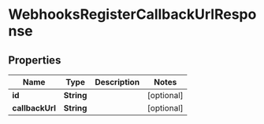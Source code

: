 

# WebhooksRegisterCallbackUrlResponse


## Properties

| Name | Type | Description | Notes |
|------------ | ------------- | ------------- | -------------|
|**id** | **String** |  |  [optional] |
|**callbackUrl** | **String** |  |  [optional] |



